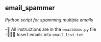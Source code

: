 ## email_spammer

*Python script for spamming multiple emails*

-📄 All instructions are in the `emailddos.py` file <br />
-🧑‍🤝‍🧑 Insert emails into `email_list.txt`
